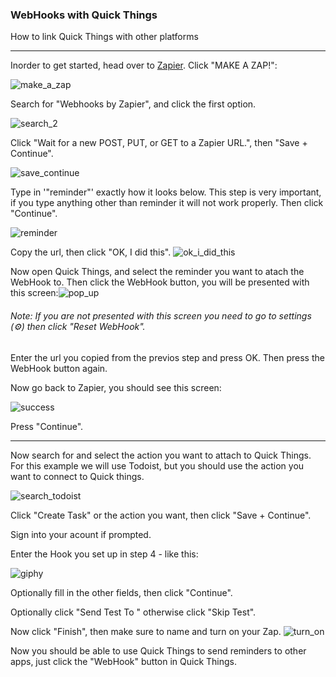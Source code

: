### WebHooks with Quick Things

How to link Quick Things with other platforms

---

Inorder to get started, head over to [Zapier](https://zapier.com/apps/integrations). Click "MAKE A ZAP!":

![make_a_zap](/Users/zoe/Developer/quickthings/docs/images/make_a_zap.png)

Search for "Webhooks by Zapier", and click the first option.

![search_2](/Users/zoe/Developer/quickthings/docs/images/search_2.png)

Click "Wait for a new POST, PUT, or GET to a Zapier URL.", then "Save + Continue". 

![save_continue](/Users/zoe/Developer/quickthings/docs/images/save_continue.png)

Type in '"reminder"' exactly how it looks below. This step is very important, if you type anything other than reminder it will not work properly. Then click "Continue".

![reminder](/Users/zoe/Developer/quickthings/docs/images/reminder.png)

Copy the url, then click "OK, I did this". ![ok_i_did_this](/Users/zoe/Developer/quickthings/docs/images/ok_i_did_this.png)

Now open Quick Things, and select the reminder you want to atach the WebHook to. Then click the WebHook button, you will be presented with this screen:![pop_up](/Users/zoe/Developer/quickthings/docs/images/pop_up.jpg)

###### Note: If you are not presented with this screen you need to go to settings (⚙️) then click "Reset WebHook". 



Enter the url you copied from the previos step and press OK. Then press the WebHook  button again. 



Now go back to Zapier, you should see this screen:

![success](/Users/zoe/Developer/quickthings/docs/images/success.png)

Press "Continue".

---

Now search for and select the action you want to attach to Quick Things. For this example we will use Todoist, but you should use the action you want to connect to Quick things.

![search_todoist](/Users/zoe/Developer/quickthings/docs/images/search_todoist.png)

Click "Create Task" or the action you want, then click "Save + Continue". 



Sign into your acount if prompted.



Enter the Hook you set up in step 4 - like this:

![giphy](/Users/zoe/Developer/quickthings/docs/images/giphy.gif)

Optionally fill in the other fields, then click "Continue".



Optionally click "Send Test To <Action>" otherwise click "Skip Test".



Now click "Finish", then make sure to name and turn on your Zap. ![turn_on](/Users/zoe/Developer/quickthings/docs/images/turn_on.png)

Now you should be able to use Quick Things to send reminders to other apps, just click the "WebHook" button in Quick Things.